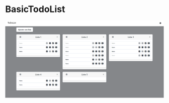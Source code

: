 # BasicTodoList
![Print](https://github.com/geoffrey-canivet/BasicTodoList/blob/main/todoPrint.png)
